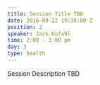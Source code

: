 ```yaml
---
title: Session Title TBD
date: 2016-09-22 19:38:00 Z
position: 2
speaker: Jack Kufahl
time: 2:00 - 3:00 pm
day: 3
type: health
---
```


Session Description TBD
